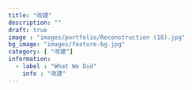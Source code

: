 ```yaml
---
title: "改建"
description: ""
draft: true
image : "images/portfolio/Reconstruction (18).jpg"
bg_image: "images/feature-bg.jpg"
category: [ "改建"]
information:
  - label : "What We Did"
    info : "改建"
---
```



